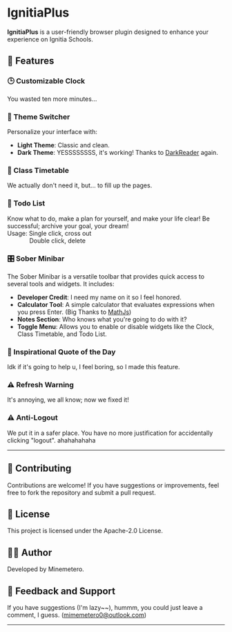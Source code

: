# IgnitiaPlus

**IgnitiaPlus** is a user-friendly browser plugin designed to enhance your experience on Ignitia Schools.

## 🌟 Features

### 🕒 Customizable Clock
You wasted ten more minutes...

### 🎨 Theme Switcher
Personalize your interface with:
- **Light Theme**: Classic and clean.
- **Dark Theme**: YESSSSSSSS, it's working! Thanks to [DarkReader](https://github.com/darkreader/darkreader) again.

### 📅 Class Timetable
We actually don't need it, but... to fill up the pages.

### 📝 Todo List
Know what to do, make a plan for yourself, and make your life clear! Be successful; archive your goal, your dream!  
Usage: Single click, cross out  
&nbsp;&nbsp;&nbsp;&nbsp;&nbsp;&nbsp;&nbsp;&nbsp;&nbsp;&nbsp;&nbsp;&nbsp;&nbsp;Double click, delete  

### 🎛️ Sober Minibar
The Sober Minibar is a versatile toolbar that provides quick access to several tools and widgets. It includes:

- **Developer Credit**: I need my name on it so I feel honored.
- **Calculator Tool**: A simple calculator that evaluates expressions when you press Enter. (Big Thanks to [MathJs](https://mathjs.org))
- **Notes Section**: Who knows what you're going to do with it?
- **Toggle Menu**: Allows you to enable or disable widgets like the Clock, Class Timetable, and Todo List.

### 🌈 Inspirational Quote of the Day
Idk if it's going to help u, I feel boring, so I made this feature.

### ⚠️ Refresh Warning
It's annoying, we all know; now we fixed it!

### ⚠️ Anti-Logout
We put it in a safer place. You have no more justification for accidentally clicking "logout". ahahahahaha

---

## 🤝 Contributing

Contributions are welcome! If you have suggestions or improvements, feel free to fork the repository and submit a pull request.

## 📜 License

This project is licensed under the Apache-2.0 License.

## 👨‍💻 Author

Developed by Minemetero.

## 💬 Feedback and Support
If you have suggestions (I'm lazy~~), hummm, you could just leave a comment, I guess. (mimemetero0@outlook.com)

---